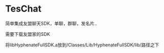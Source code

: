 # TesChat
简单集成友盟聊天SDK，单聊，群聊，发名片..

需要下载友盟家的SDK
  
将libHyphenateFullSDK.a放到/Classes/Lib/HyphenateFullSDK/lib/路径之下
